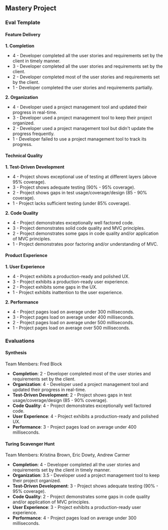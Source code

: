 ## Mastery Project

### Eval Template

#### Feature Delivery

**1. Completion**

* 4 - Developer completed all the user stories and requirements set by the client in timely manner.
* 3 - Developer completed all the user stories and requirements set by the client.
* 2 - Developer completed most of the user stories and requirements set by the client.
* 1 - Developer completed the user stories and requirements partially.

**2. Organization**

* 4 - Developer used a project management tool and updated their progress in real-time.
* 3 - Developer used a project management tool to keep their project organized.
* 2 - Developer used a project management tool but didn't update the progress frequently.
* 1 - Developer failed to use a project management tool to track its progress.

#### Technical Quality

**1. Test-Driven Development**

* 4 - Project shows exceptional use of testing at different layers (above 95% coverage).
* 3 - Project shows adequate testing (90% - 95% coverage).
* 2 - Project shows gaps in test usage/coverage/design (85 - 90% coverage).
* 1 - Project lacks sufficient testing (under 85% coverage).

**2. Code Quality**

* 4 - Project demonstrates exceptionally well factored code.
* 3 - Project demonstrates solid code quality and MVC principles.
* 2 - Project demonstrates some gaps in code quality and/or application of MVC principles.
* 1 - Project demonstrates poor factoring and/or understanding of MVC.

#### Product Experience

**1. User Experience**

* 4 - Project exhibits a production-ready and polished UX.
* 3 - Project exhibits a production-ready user experience.
* 2 - Project exhibits some gaps in the UX.
* 1 - Project exhibits inattention to the user experience.

**2. Performance**

* 4 - Project pages load on average under 300 milliseconds.
* 3 - Project pages load on average under 400 milliseconds.
* 2 - Project pages load on average under 500 milliseconds.
* 1 - Project pages load on average over 500 milliseconds.

### Evaluations

#### Synthesis

Team Members: Fred Block

* **Completion**: 2 - Developer completed most of the user stories and requirements set by the client.
* **Organization**: 4 - Developer used a project management tool and updated their progress in real-time.
* **Test-Driven Development**: 2 - Project shows gaps in test usage/coverage/design (85 - 90% coverage).
* **Code Quality**: 4 - Project demonstrates exceptionally well factored code.
* **User Experience**: 4 - Project exhibits a production-ready and polished UX.
* **Performance**: 3 - Project pages load on average under 400 milliseconds.

#### Turing Scavenger Hunt

Team Members: Kristina Brown, Eric Dowty, Andrew Carmer

* **Completion**: 4 - Developer completed all the user stories and requirements set by the client in timely manner.
* **Organization**: 3.5 - Developer used a project management tool to keep their project organized.
* **Test-Driven Development**: 3 - Project shows adequate testing (90% - 95% coverage).
* **Code Quality**: 2 - Project demonstrates some gaps in code quality and/or application of MVC principles.
* **User Experience**: 3 - Project exhibits a production-ready user experience.
* **Performance**: 4 - Project pages load on average under 300 milliseconds.
